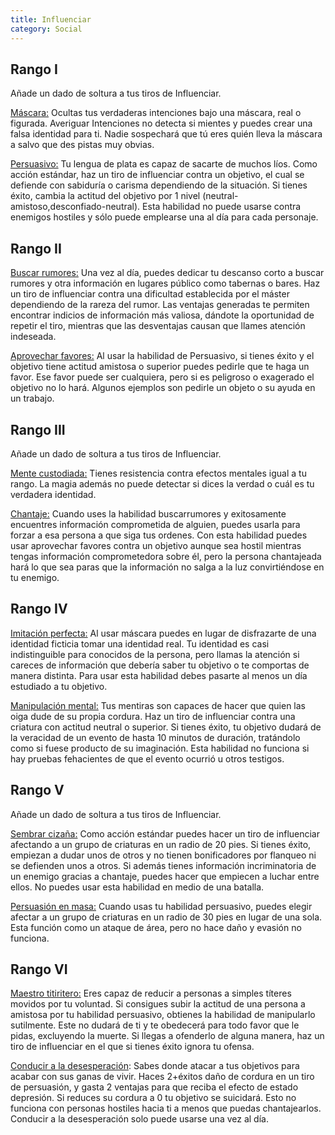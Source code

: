 ```yaml
---
title: Influenciar
category: Social
---
```


## Rango I

Añade un dado de soltura a tus tiros de Influenciar.

<u>Máscara:</u> Ocultas tus verdaderas intenciones bajo una máscara, real o figurada. Averiguar Intenciones no detecta si mientes y puedes crear una falsa identidad para ti. Nadie sospechará que tú eres quién lleva la máscara a salvo que des pistas muy obvias.

<u>Persuasivo:</u> Tu lengua de plata es capaz de sacarte de muchos líos. Como acción estándar, haz un tiro de influenciar contra un objetivo, el cual se defiende con sabiduría o carisma dependiendo de la situación. Si tienes éxito, cambia la actitud del objetivo por 1 nivel (neutral-amistoso,desconfiado-neutral). Esta habilidad no puede usarse contra enemigos hostiles y sólo puede emplearse una al día para cada personaje.

## Rango II

<u>Buscar rumores:</u> Una vez al día, puedes dedicar tu descanso corto a buscar rumores y otra información en lugares público como tabernas o bares. Haz un tiro de influenciar contra una dificultad establecida por el máster dependiendo de la rareza del rumor. Las ventajas generadas te permiten encontrar indicios de información más valiosa, dándote la oportunidad de repetir el tiro, mientras que las desventajas causan que llames atención indeseada.

<u>Aprovechar favores:</u> Al usar la habilidad de Persuasivo, si tienes éxito y el objetivo tiene actitud amistosa o superior puedes pedirle que te haga un favor. Ese favor puede ser cualquiera, pero si es peligroso o exagerado el objetivo no lo hará. Algunos ejemplos son pedirle un objeto o su ayuda en un trabajo.

## Rango III

Añade un dado de soltura a tus tiros de Influenciar.

<u>Mente custodiada:</u> Tienes resistencia contra efectos mentales igual a tu rango. La magia además no puede detectar si dices la verdad o cuál es tu verdadera identidad.

<u>Chantaje:</u> Cuando uses la habilidad buscarrumores y exitosamente encuentres información comprometida de alguien, puedes usarla para forzar a esa persona a que siga tus ordenes. Con esta habilidad puedes usar aprovechar favores contra un objetivo aunque sea hostil mientras tengas información comprometedora sobre él, pero la persona chantajeada hará lo que sea paras que la información no salga a la luz convirtiéndose en tu enemigo.

## Rango IV

<u>Imitación perfecta:</u> Al usar máscara puedes en lugar de disfrazarte de una identidad ficticia tomar una identidad real. Tu identidad es casi indistinguible para conocidos de la persona, pero llamas la atención si careces de información que debería saber tu objetivo o te comportas de manera distinta. Para usar esta habilidad debes pasarte al menos un día estudiado a tu objetivo.

<u>Manipulación mental:</u> Tus mentiras son capaces de hacer que quien las oiga dude de su propia cordura. Haz un tiro de influenciar contra una criatura con actitud neutral o superior. Si tienes éxito, tu objetivo dudará de la veracidad de un evento de hasta 10 minutos de duración, tratándolo como si fuese producto de su imaginación. Esta habilidad no funciona si hay pruebas fehacientes de que el evento ocurrió u otros testigos.

## Rango V

Añade un dado de soltura a tus tiros de Influenciar.

<u>Sembrar cizaña:</u> Como acción estándar puedes hacer un tiro de influenciar afectando a un grupo de criaturas en un radio de 20 pies. Si tienes éxito, empiezan a dudar unos de otros y no tienen bonificadores por flanqueo ni se defienden unos a otros. Si además tienes información incriminatoria de un enemigo gracias a chantaje, puedes hacer que empiecen a luchar entre ellos. No puedes usar esta habilidad en medio de una batalla.

<u>Persuasión en masa:</u> Cuando usas tu habilidad persuasivo, puedes elegir afectar a un grupo de criaturas en un radio de 30 pies en lugar de una sola. Esta función como un ataque de área, pero no hace daño y evasión no funciona.

## Rango VI

<u>Maestro titiritero:</u> Eres capaz de reducir a personas a simples títeres movidos por tu voluntad. Si consigues subir la actitud de una persona a amistosa por tu habilidad persuasivo, obtienes la habilidad de manipularlo sutilmente. Este no dudará de ti y te obedecerá para todo favor que le pidas, excluyendo la muerte. Si llegas a ofenderlo de alguna manera, haz un tiro de influenciar en el que si tienes éxito ignora tu ofensa.

<u>Conducir a la desesperación</u>: Sabes donde atacar a tus objetivos para acabar con sus ganas de vivir. Haces 2+éxitos daño de cordura en un tiro de persuasión, y gasta 2 ventajas para que reciba el efecto de estado depresión. Si reduces su cordura a 0 tu objetivo se suicidará. Esto no funciona con personas hostiles hacia ti a menos que puedas chantajearlos. Conducir a la desesperación solo puede usarse una vez al día.